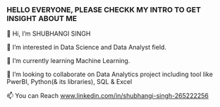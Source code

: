 ### HELLO EVERYONE, PLEASE CHECKK MY INTRO TO GET INSIGHT ABOUT ME 

👋 Hi, I’m SHUBHANGI SINGH

👀 I’m interested in Data Science and Data Analyst field.

🌱 I’m currently learning Machine Learning.

💞️ I’m looking to collaborate on Data Analytics project including tool like PwerBI, Python(& its libraries), SQL & Excel

📫 You can Reach www.linkedin.com/in/shubhangi-singh-265222256


<!--
**SHUBHANGI55/SHUBHANGI55** is a ✨ _special_ ✨ repository because its `README.md` (this file) appears on your GitHub profile.

Here are some ideas to get you started:

- 🔭 I’m currently working on ...
- 🌱 I’m currently learning ...
- 👯 I’m looking to collaborate on ...
- 🤔 I’m looking for help with ...
- 💬 Ask me about ...
- 📫 How to reach me: ...
- 😄 Pronouns: ...
- ⚡ Fun fact: ...
-->
